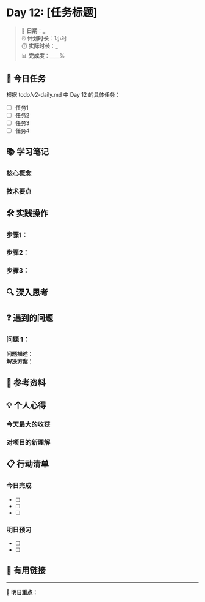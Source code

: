 # Day 12: [任务标题]

> 📅 **日期**：**\_**  
> ⏰ **计划时长**：1小时  
> ⏱️ **实际时长**：**\_**  
> 📊 **完成度**：\_\_\_\_%

## 🎯 今日任务

根据 todo/v2-daily.md 中 Day 12 的具体任务：

- [ ] 任务1
- [ ] 任务2
- [ ] 任务3
- [ ] 任务4

## 📚 学习笔记

### 核心概念

### 技术要点

## 🛠️ 实践操作

### 步骤1：

### 步骤2：

### 步骤3：

## 🔍 深入思考

## ❓ 遇到的问题

### 问题 1：

**问题描述**：  
**解决方案**：

## 🎥 参考资料

## 💡 个人心得

### 今天最大的收获

### 对项目的新理解

## 📋 行动清单

### 今日完成

- [ ]
- [ ]
- [ ]

### 明日预习

- [ ]
- [ ]

## 🔗 有用链接

---

**📝 明日重点**：
